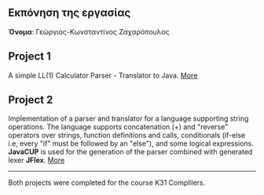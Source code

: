 ## Eκπόνηση της εργασίας
__Όνομα__: Γεώργιος-Κωνσταντίνος Ζαχαρόπουλος

## Project 1
A simple LL(1) Calculator Parser - Translator to Java. [More](https://github.com/KonstantinosZach/ParserTranslator-Compilers/tree/main/Part1)

## Project 2
Implementation of a parser and translator for a language supporting string operations. The language supports concatenation (+) and "reverse" operators over strings, function definitions and calls, conditionals (if-else i.e, every "if" must be followed by an "else"), and some logical expressions. **JavaCUP** is used for the generation of the parser combined with generated lexer **JFlex**. [More](https://github.com/KonstantinosZach/ParserTranslator-Compilers/tree/main/Part2)

---

Both projects were completed for the course K31 Complilers.
